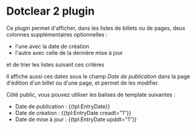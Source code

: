 # Dotclear 2 plugin

Ce plugin permet d'afficher, dans les listes de billets ou de pages, deux colonnes supplémentaires optionnelles :

-   l'une avec la date de création
-   l'autre avec celle de la dernière mise à jour

et de trier les listes suivant ces critères

Il affiche aussi ces dates sous le champ _Date de publication_ dans la page d'édition d'un billet ou d'une page, et permet de les modifier.

Côté public, vous pouvez utiliser les balises de template suivantes :

-   Date de publication : {{tpl:EntryDate}}
-   Date de création : {{tpl:EntryDate creadt="1"}}
-   Date de mise à jour : {{tpl:EntryDate upddt="1"}}
